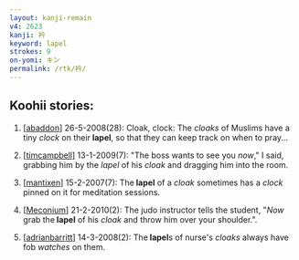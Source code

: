 ```yaml
---
layout: kanji-remain
v4: 2623
kanji: 衿
keyword: lapel
strokes: 9
on-yomi: キン
permalink: /rtk/衿/
---
```


## Koohii stories: 

1) [<a href="http://kanji.koohii.com/profile/abaddon">abaddon</a>] 26-5-2008(28): Cloak, clock: The <em>cloaks</em> of Muslims have a tiny <em>clock</em> on their<strong> lapel</strong>, so that they can keep track on when to pray...

2) [<a href="http://kanji.koohii.com/profile/timcampbell">timcampbell</a>] 13-1-2009(7): &quot;The boss wants to see you <em>now</em>,&quot; I said, grabbing him by the <em>lapel</em> of his <em>cloak</em> and dragging him into the room.

3) [<a href="http://kanji.koohii.com/profile/mantixen">mantixen</a>] 15-2-2007(7): The<strong> lapel</strong> of a <em>cloak</em> sometimes has a <em>clock</em> pinned on it for meditation sessions.

4) [<a href="http://kanji.koohii.com/profile/Meconium">Meconium</a>] 21-2-2010(2): The judo instructor tells the student, &quot;<em>Now</em> grab the<strong> lapel</strong> of his <em>cloak</em> and throw him over your shoulder.&quot;.

5) [<a href="http://kanji.koohii.com/profile/adrianbarritt">adrianbarritt</a>] 14-3-2008(2): The<strong> lapel</strong>s of nurse&#039;s <em>cloaks</em> always have fob <em>watches</em> on them.

